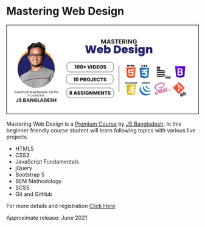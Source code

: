 # Mastering Web Design

<img src="./01-html5/mastering-web-designs.jpg" style="border: 1px solid #000">

Mastering Web Design is a <a href="https://jsbd.link/mwd">Premium Course</a> by [JS Bangladesh][1]. In this beginner friendly course student will learn following topics with various live projects.

-   HTML5
-   CSS3
-   JavaScript Fundamentals
-   jQuery
-   Bootstrap 5
-   BEM Methodology
-   SCSS
-   Git and GitHub

For more details and registration <a href="https://jsbd.link/mwd">Click Here</a>

Approximate release: June 2021

[1]: (https://jsbangladesh.com)
